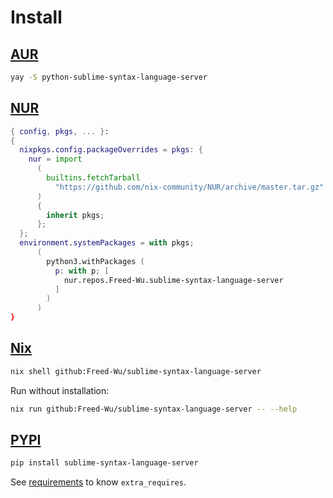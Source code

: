 # Install

## [AUR](https://aur.archlinux.org/packages/sublime-syntax-language-server)

```sh
yay -S python-sublime-syntax-language-server
```

## [NUR](https://nur.nix-community.org/repos/Freed-Wu)

```nix
{ config, pkgs, ... }:
{
  nixpkgs.config.packageOverrides = pkgs: {
    nur = import
      (
        builtins.fetchTarball
          "https://github.com/nix-community/NUR/archive/master.tar.gz"
      )
      {
        inherit pkgs;
      };
  };
  environment.systemPackages = with pkgs;
      (
        python3.withPackages (
          p: with p; [
            nur.repos.Freed-Wu.sublime-syntax-language-server
          ]
        )
      )
}
```

## [Nix](https://nixos.org)

```sh
nix shell github:Freed-Wu/sublime-syntax-language-server
```

Run without installation:

```sh
nix run github:Freed-Wu/sublime-syntax-language-server -- --help
```

## [PYPI](https://pypi.org/project/sublime-syntax-language-server)

```sh
pip install sublime-syntax-language-server
```

See [requirements](requirements) to know `extra_requires`.
